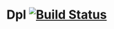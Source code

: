 # Dpl [![Build Status](https://travis-ci.org/giltsl/travis-test.svg?branch=testfairy)](https://travis-ci.org/giltsl/travis-test) 
